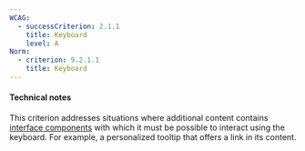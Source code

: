 ```yaml
---
WCAG:
  - successCriterion: 2.1.1
    title: Keyboard
    level: A
Norm:
  - criterion: 9.2.1.1
    title: Keyboard
---
```


#### Technical notes

This criterion addresses situations where additional content contains [interface components](#interface-component) with which it must be possible to interact using the keyboard. For example, a personalized tooltip that offers a link in its content.
